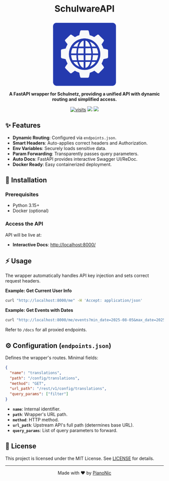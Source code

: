 # <p align="center">SchulwareAPI</p>
<p align="center">
  <img src="./assets/schulwareapi_logo.png" width="200" alt="SchulwareAPI Logo">
</p>
<p align="center">
  <strong>A FastAPI wrapper for Schulnetz, providing a unified API with dynamic routing and simplified access.</strong>
</p>
<p align="center">
  <a href="https://github.com/PianoNic/SchulwareAPI"><img src="https://badgetrack.pianonic.ch/badge?tag=schulware-api&label=visits&color=243aae&style=flat" alt="visits"/></a>
  <a href="https://github.com/PianoNic/SchulwareAPI/releases"><img src="https://img.shields.io/github/v/release/PianoNic/SchulwareAPI?include_prereleases&color=243aae&label=Latest%20Release"/></a>
  <a href="#-installation"><img src="https://img.shields.io/badge/Selfhost-Instructions-243aae.svg"/></a>
</p>

## ✨ Features
- **Dynamic Routing**: Configured via `endpoints.json`.
- **Smart Headers**: Auto-applies correct headers and Authorization.
- **Env Variables**: Securely loads sensitive data.
- **Param Forwarding**: Transparently passes query parameters.
- **Auto Docs**: FastAPI provides interactive Swagger UI/ReDoc.
- **Docker Ready**: Easy containerized deployment.

## 🚀 Installation

### Prerequisites
- Python 3.15+
- Docker (optional)

### Access the API
API will be live at:
- **Interactive Docs**: [http://localhost:8000/](http://localhost:8000/)


## ⚡ Usage
The wrapper automatically handles API key injection and sets correct request headers.

**Example: Get Current User Info**
```bash
curl "http://localhost:8000/me" -H 'Accept: application/json'
```

**Example: Get Events with Dates**
```bash
curl "http://localhost:8000/me/events?min_date=2025-08-05&max_date=2025-08-06" -H 'Accept: application/json'
```

Refer to `/docs` for all proxied endpoints.

## ⚙️ Configuration (`endpoints.json`)
Defines the wrapper's routes. Minimal fields:
```json
{
  "name": "translations",
  "path": "/config/translations",
  "method": "GET",
  "url_path": "/rest/v1/config/translations",
  "query_params": ["filter"]
}
```
- **`name`**: Internal identifier.
- **`path`**: Wrapper's URL path.
- **`method`**: HTTP method.
- **`url_path`**: Upstream API's full path (determines base URL).
- **`query_params`**: List of query parameters to forward.

## 📜 License
This project is licensed under the MIT License. See [LICENSE](LICENSE) for details.

---
<p align="center">Made with ❤️ by <a href="https://github.com/PianoNic">PianoNic</a></p>
